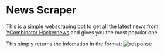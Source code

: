 # News Scraper
This is a simple webscraping bot to get all the latest news from [YCombinator Hackernews](https://news.ycombinator.com/) and gives you the most popular one

This simply returns the infomation in the format:
![response](https://user-images.githubusercontent.com/74827204/162187038-aa7a85ba-8c5d-4a14-80d2-2e7a4137ecb6.png)
